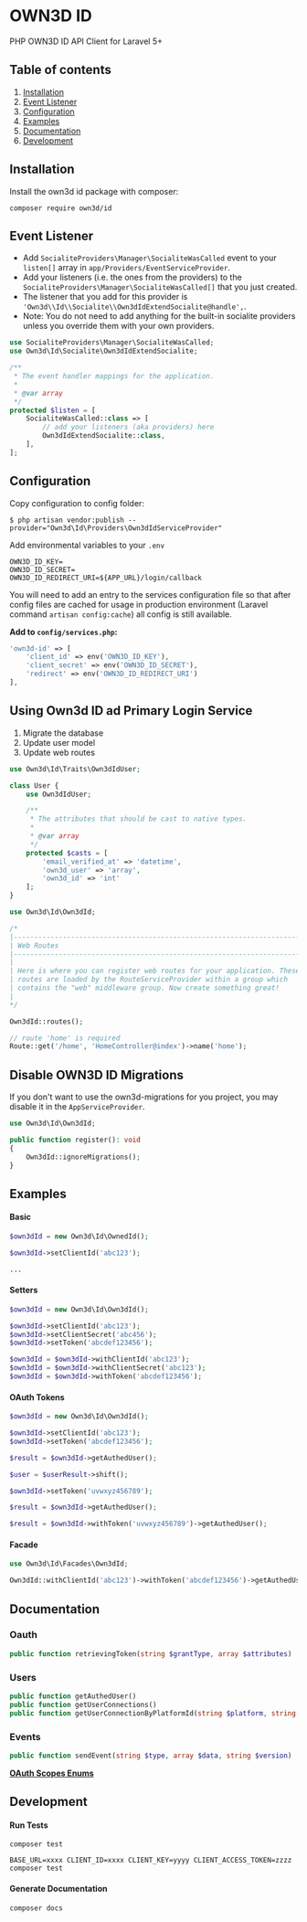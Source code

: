 # OWN3D ID

PHP OWN3D ID API Client for Laravel 5+

## Table of contents

1. [Installation](#installation)
2. [Event Listener](#event-listener)
3. [Configuration](#configuration)
4. [Examples](#examples)
5. [Documentation](#documentation)
6. [Development](#Development)

## Installation

Install the own3d id package with composer:

```
composer require own3d/id
```

## Event Listener

- Add `SocialiteProviders\Manager\SocialiteWasCalled` event to your `listen[]` array in `app/Providers/EventServiceProvider`.
- Add your listeners (i.e. the ones from the providers) to the `SocialiteProviders\Manager\SocialiteWasCalled[]` that you just created.
- The listener that you add for this provider is `'Own3d\\Id\\Socialite\\Own3dIdExtendSocialite@handle',`.
- Note: You do not need to add anything for the built-in socialite providers unless you override them with your own providers.

```php
use SocialiteProviders\Manager\SocialiteWasCalled;
use Own3d\Id\Socialite\Own3dIdExtendSocialite;

/**
 * The event handler mappings for the application.
 *
 * @var array
 */
protected $listen = [
    SocialiteWasCalled::class => [
        // add your listeners (aka providers) here
        Own3dIdExtendSocialite::class,
    ],
];
```

## Configuration

Copy configuration to config folder:

```
$ php artisan vendor:publish --provider="Own3d\Id\Providers\Own3dIdServiceProvider"
```

Add environmental variables to your `.env`

```
OWN3D_ID_KEY=
OWN3D_ID_SECRET=
OWN3D_ID_REDIRECT_URI=${APP_URL}/login/callback
```

You will need to add an entry to the services configuration file so that after config files are cached for usage in production environment (Laravel command `artisan config:cache`) all config is still available.

**Add to `config/services.php`:**

```php
'own3d-id' => [
    'client_id' => env('OWN3D_ID_KEY'),
    'client_secret' => env('OWN3D_ID_SECRET'),
    'redirect' => env('OWN3D_ID_REDIRECT_URI')
],
```

## Using Own3d ID ad Primary Login Service

1. Migrate the database
2. Update user model
3. Update web routes

```php
use Own3d\Id\Traits\Own3dIdUser;

class User {
    use Own3dIdUser;

    /**
     * The attributes that should be cast to native types.
     *
     * @var array
     */
    protected $casts = [
        'email_verified_at' => 'datetime',
        'own3d_user' => 'array',
        'own3d_id' => 'int'
    ];
}
```

```php
use Own3d\Id\Own3dId;

/*
|--------------------------------------------------------------------------
| Web Routes
|--------------------------------------------------------------------------
|
| Here is where you can register web routes for your application. These
| routes are loaded by the RouteServiceProvider within a group which
| contains the "web" middleware group. Now create something great!
|
*/

Own3dId::routes();

// route 'home' is required
Route::get('/home', 'HomeController@index')->name('home');
```

## Disable OWN3D ID Migrations

If you don't want to use the own3d-migrations for you project, you may disable it in the `AppServiceProvider`.

```php
use Own3d\Id\Own3dId;

public function register(): void
{
    Own3dId::ignoreMigrations();
}
```

## Examples

#### Basic

```php
$own3dId = new Own3d\Id\OwnedId();

$own3dId->setClientId('abc123');

...
```

#### Setters

```php
$own3dId = new Own3d\Id\Own3dId();

$own3dId->setClientId('abc123');
$own3dId->setClientSecret('abc456');
$own3dId->setToken('abcdef123456');

$own3dId = $own3dId->withClientId('abc123');
$own3dId = $own3dId->withClientSecret('abc123');
$own3dId = $own3dId->withToken('abcdef123456');
```

#### OAuth Tokens

```php
$own3dId = new Own3d\Id\Own3dId();

$own3dId->setClientId('abc123');
$own3dId->setToken('abcdef123456');

$result = $own3dId->getAuthedUser();

$user = $userResult->shift();
```

```php
$own3dId->setToken('uvwxyz456789');

$result = $own3dId->getAuthedUser();
```

```php
$result = $own3dId->withToken('uvwxyz456789')->getAuthedUser();
```

#### Facade

```php
use Own3d\Id\Facades\Own3dId;

Own3dId::withClientId('abc123')->withToken('abcdef123456')->getAuthedUser();
```

## Documentation

### Oauth

```php
public function retrievingToken(string $grantType, array $attributes)
```

### Users

```php
public function getAuthedUser()
public function getUserConnections()
public function getUserConnectionByPlatformId(string $platform, string $id)
```

### Events

```php
public function sendEvent(string $type, array $data, string $version)
```

[**OAuth Scopes Enums**](https://bitbucket.org/own3dtv/own3d-id/src/master/src/Enums/Scope.php)

## Development

#### Run Tests

```shell
composer test
```

```shell
BASE_URL=xxxx CLIENT_ID=xxxx CLIENT_KEY=yyyy CLIENT_ACCESS_TOKEN=zzzz composer test
```

#### Generate Documentation

```shell
composer docs
```
